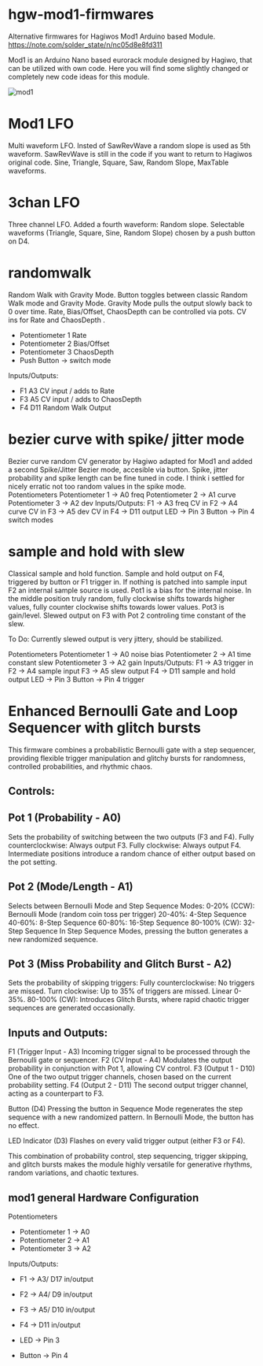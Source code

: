 # **hgw-mod1-firmwares**

 Alternative firmwares for Hagiwos Mod1 Arduino based Module.
 https://note.com/solder_state/n/nc05d8e8fd311
 
 Mod1 is an Arduino Nano based eurorack module designed by Hagiwo, that can be utilized with own code.
 Here you will find some slightly changed or completely new code ideas for this module. 
 
 
 ![mod1](https://assets.st-note.com/production/uploads/images/166671260/rectangle_large_type_2_74d04b7593d4c5aa3a08d021646da297.jpeg) 
 
 # Mod1 LFO
 Multi waveform LFO.
 Insted of SawRevWave a random slope is used as 5th waveform. 
 SawRevWave is still in the code if you want to return to Hagiwos original code. 
 Sine, Triangle, Square, Saw, Random Slope, MaxTable waveforms.  
 
 # 3chan LFO
 Three channel LFO.
 Added a fourth waveform: Random slope. 
 Selectable waveforms (Triangle, Square, Sine, Random Slope) chosen by a push button on D4.

 # randomwalk
Random Walk with Gravity Mode. Button toggles between classic Random Walk mode and Gravity Mode.
Gravity Mode pulls the output slowly back to 0 over time. Rate, Bias/Offset, ChaosDepth can be controlled via pots. CV ins for Rate and ChaosDepth . 
- Potentiometer 1 Rate    
- Potentiometer 2 Bias/Offset 
- Potentiometer 3 ChaosDepth 
- Push Button  → switch mode

Inputs/Outputs:
- F1    A3  CV input / adds to Rate
- F3    A5  CV input / adds to ChaosDepth 
- F4    D11 Random Walk Output

 # bezier curve with spike/ jitter mode
Bezier curve random CV generator by Hagiwo adapted for Mod1 and added a second Spike/Jitter Bezier mode, accesible via button. Spike, jitter probability and spike length can be fine tuned in code.  I think i settled for nicely erratic not too random values in the spike mode.   
Potentiometers
    Potentiometer 1 → A0 freq
    Potentiometer 2 → A1 curve
    Potentiometer 3 → A2 dev
Inputs/Outputs:
    F1 → A3 freq CV in
    F2 → A4 curve CV in
    F3 → A5 dev CV in
    F4 → D11 output
    LED → Pin 3
    Button → Pin 4 switch modes


 # sample and hold with slew
 Classical sample and hold function. Sample and hold output on F4, triggered by button or F1 trigger in. 
 If nothing is patched into sample input F2 an internal sample source is used. Pot1 is a bias for the internal noise. In the middle position truly random, fully clockwise shifts towards higher values, fully counter clockwise shifts towards lower values. Pot3  is gain/level. 
 Slewed output on F3 with Pot 2 controling time constant of the slew.
 
 To Do: Currently slewed output is very jittery, should be stabilized.   
 
 Potentiometers
    Potentiometer 1 → A0 noise bias
    Potentiometer 2 → A1 time constant slew
    Potentiometer 3 → A2 gain
Inputs/Outputs:
    F1 → A3 trigger in
    F2 → A4 sample input
    F3 → A5 slew output
    F4 → D11 sample and hold output
    LED → Pin 3
    Button → Pin 4 trigger
 
 # Enhanced Bernoulli Gate and Loop Sequencer with glitch bursts
This firmware combines a probabilistic Bernoulli gate with a step sequencer, providing flexible trigger manipulation and glitchy bursts for
randomness, controlled probabilities, and rhythmic chaos.

## Controls:
## Pot 1 (Probability - A0)
Sets the probability of switching between the two outputs (F3 and F4).
Fully counterclockwise: Always output F3.
Fully clockwise: Always output F4.
Intermediate positions introduce a random chance of either output based on the pot setting.

## Pot 2 (Mode/Length - A1)
Selects between Bernoulli Mode and Step Sequence Modes:
0-20% (CCW): Bernoulli Mode (random coin toss per trigger)
20-40%: 4-Step Sequence
40-60%: 8-Step Sequence
60-80%: 16-Step Sequence
80-100% (CW): 32-Step Sequence
In Step Sequence Modes, pressing the button generates a new randomized sequence.

## Pot 3 (Miss Probability and Glitch Burst - A2)
Sets the probability of skipping triggers:
Fully counterclockwise: No triggers are missed.
Turn clockwise: Up to 35% of triggers are missed. Linear 0-35%.
80-100% (CW): Introduces Glitch Bursts, where rapid chaotic trigger sequences are generated occasionally.

## Inputs and Outputs:
F1 (Trigger Input - A3)
Incoming trigger signal to be processed through the Bernoulli gate or sequencer.
F2 (CV Input - A4)
Modulates the output probability in conjunction with Pot 1, allowing CV control.
F3 (Output 1 - D10)
One of the two output trigger channels, chosen based on the current probability setting.
F4 (Output 2 - D11)
The second output trigger channel, acting as a counterpart to F3.

Button (D4)
Pressing the button in Sequence Mode regenerates the step sequence with a new randomized pattern.
In Bernoulli Mode, the button has no effect.

LED Indicator (D3)
Flashes on every valid trigger output (either F3 or F4).

This combination of probability control, step sequencing, trigger skipping, and glitch bursts makes the module highly versatile for generative rhythms, random variations, and chaotic textures. 

 
 
 
 
 
 
## mod1 general Hardware Configuration
Potentiometers
- Potentiometer 1  → A0
- Potentiometer 2  → A1
- Potentiometer 3  → A2

Inputs/Outputs:
- F1    → A3/ D17  in/output
- F2    → A4/ D9   in/output 
- F3    → A5/ D10  in/output 
- F4    → D11 in/output 

- LED    → Pin 3
- Button → Pin 4


 
 
 
 
 
 
 
